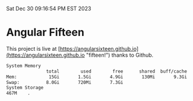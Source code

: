 Sat Dec 30 09:16:54 PM EST 2023

# Angular Fifteen


This project is live at [https://angularsixteen.github.io](https://angularsixteen.github.io "fifteen!") thanks to Github.

```bash
System Memory
               total        used        free      shared  buff/cache   available
Mem:            15Gi       1.5Gi       4.9Gi       130Mi       9.3Gi        13Gi
Swap:          8.0Gi       720Mi       7.3Gi
System Storage
467M	.
